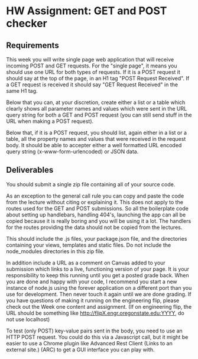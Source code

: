 # HW Assignment: GET and POST checker
 
## Requirements

This week you will write single page web application that will receive incoming POST and GET requests. For the "single page", it means you should use one URL for both types of requests.  If it is a POST request it should say at the top of the page, in an H1 tag "POST Request Received". If a GET request is received it should say "GET Request Received" in the same H1 tag.

Below that you can, at your discretion, create either a list or a table which clearly shows all parameter names and values which were sent in the URL query string for both a GET and POST request (you can still send stuff in the URL when making a POST request).

Below that, if it is a POST request, you should list, again either in a list or a table, all the property names and values that were received in the request body. It should be able to accepter either a well formatted URL encoded query string (x-www-form-urlencoded) or JSON data.

## Deliverables

You should submit a single zip file containing all of your source code.

As an exception to the general call rule you can copy and paste the code from the lecture without citing or explaining it. This does not apply to the routes used for the GET and POST submissions. So all the boilerplate code about setting up handlebars, handling 404's, launching the app can all be copied because it is really boring and you will be using it a lot. The handlers for the routes providing the data should not be copied from the lectures.

This should include the .js files, your package.json file, and the directories containing your views, templates and static files. Do not include the node_modules directories in this zip file.

In addition include a URL as a comment on Canvas added to your submission which links to a live, functioning version of your page. It is your responsibility to keep this running until you get a posted grade back. When you are done and happy with your code, I recommend you start a new instance of node.js using the forever application on a different port than you use for development. Then never touch it again until we are done grading. If you have questions of making it running on the engineering flip, please check out the Week one content and assignment. (If on engineering flip, the URL should be something like http://flipX.engr.oregonstate.edu:YYYY, do not use localhost)

To test (only POST) key-value pairs sent in the body, you need to use an HTTP POST request. You could do this via a Javascript call, but it might be easier to use a Chrome plugin like Advanced Rest Client (Links to an external site.) (ARC) to get a GUI interface you can play with.
	
